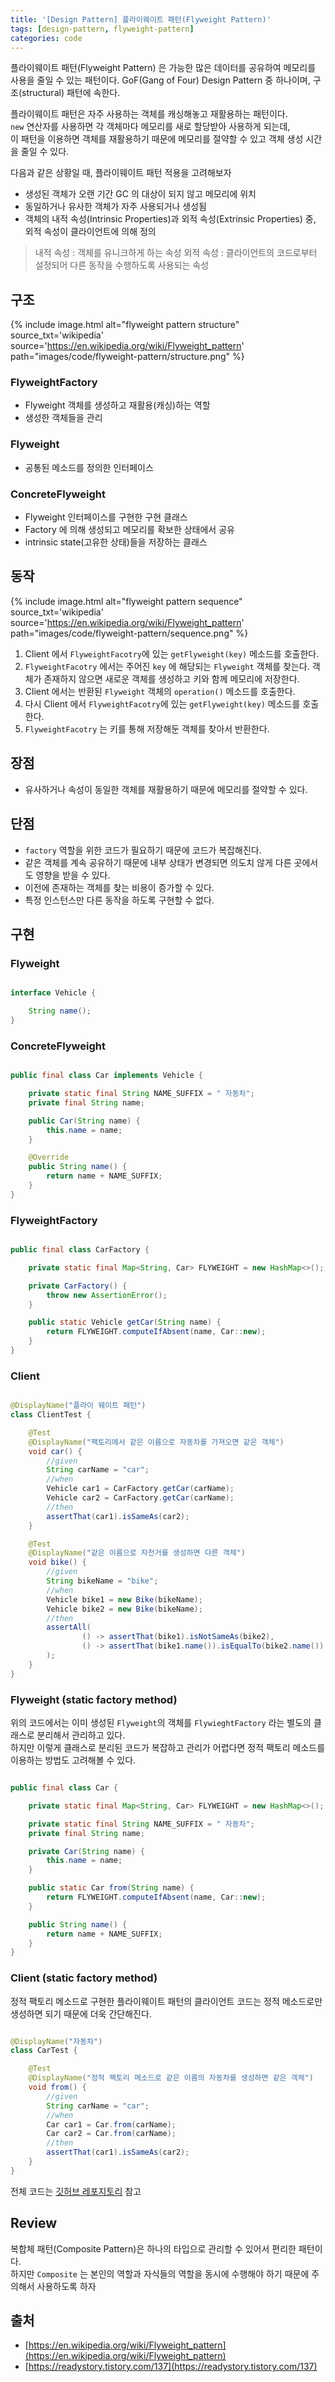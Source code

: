 ```yaml
---
title: '[Design Pattern] 플라이웨이트 패턴(Flyweight Pattern)'
tags: [design-pattern, flyweight-pattern]
categories: code
---
```


플라이웨이트 패턴(Flyweight Pattern) 은 가능한 많은 데이터를 공유하여 메모리를 사용을 줄일 수 있는 패턴이다.
GoF(Gang of Four) Design Pattern 중 하나이며, 구조(structural) 패턴에 속한다.

<!--more-->

플라이웨이트 패턴은 자주 사용하는 객체를 캐싱해놓고 재활용하는 패턴이다.  
`new` 연산자를 사용하면 각 객체마다 메모리를 새로 할당받아 사용하게 되는데,  
이 패턴을 이용하면 객체를 재활용하기 때문에 메모리를 절약할 수 있고 객체 생성 시간을 줄일 수 있다.

다음과 같은 상황일 때, 플라이웨이트 패턴 적용을 고려해보자

- 생성된 객체가 오랜 기간 GC 의 대상이 되지 않고 메모리에 위치 
- 동일하거나 유사한 객체가 자주 사용되거나 생성됨
- 객체의 내적 속성(Intrinsic Properties)과 외적 속성(Extrinsic Properties) 중, 외적 속성이 클라이언트에 의해 정의

> 내적 속성 : 객체를 유니크하게 하는 속성 
> 외적 속성 : 클라이언트의 코드로부터 설정되어 다른 동작을 수행하도록 사용되는 속성


## 구조

{% include image.html alt="flyweight pattern structure" source_txt='wikipedia' source='https://en.wikipedia.org/wiki/Flyweight_pattern' path="images/code/flyweight-pattern/structure.png" %}

### FlyweightFactory

- Flyweight 객체를 생성하고 재활용(캐싱)하는 역할
- 생성한 객체들을 관리

### Flyweight

- 공통된 메소드를 정의한 인터페이스

### ConcreteFlyweight

- Flyweight 인터페이스를 구현한 구현 클래스
- Factory 에 의해 생성되고 메모리를 확보한 상태에서 공유
- intrinsic state(고유한 상태)들을 저장하는 클래스

## 동작

{% include image.html alt="flyweight pattern sequence" source_txt='wikipedia' source='https://en.wikipedia.org/wiki/Flyweight_pattern' path="images/code/flyweight-pattern/sequence.png" %}

1. Client 에서 `FlyweightFacotry`에 있는 `getFlyweight(key)` 메소드를 호출한다.
2. `FlyweightFacotry` 에서는 주어진 `key` 에 해당되는 `Flyweight` 객체를 찾는다. 객체가 존재하지 않으면 새로운 객체를 생성하고 키와 함께 메모리에 저장한다. 
3. Client 에서는 반환된 `Flyweight` 객체의 `operation()` 메소드를 호출한다.
4. 다시 Client 에서 `FlyweightFacotry`에 있는 `getFlyweight(key)` 메소드를 호출한다.
5. `FlyweightFacotry` 는 키를 통해 저장해둔 객체를 찾아서 반환한다.


## 장점
- 유사하거나 속성이 동일한 객체를 재활용하기 때문에 메모리를 절약할 수 있다.

## 단점
- `factory` 역할을 위한 코드가 필요하기 때문에 코드가 복잡해진다. 
- 같은 객체를 계속 공유하기 때문에 내부 상태가 변경되면 의도치 않게 다른 곳에서도 영향을 받을 수 있다.
- 이전에 존재하는 객체를 찾는 비용이 증가할 수 있다.
- 특정 인스턴스만 다른 동작을 하도록 구현할 수 없다.

## 구현

### Flyweight

```java 

interface Vehicle {

    String name();
}

```

### ConcreteFlyweight

```java 

public final class Car implements Vehicle {

    private static final String NAME_SUFFIX = " 자동차";
    private final String name;

    public Car(String name) {
        this.name = name;
    }

    @Override
    public String name() {
        return name + NAME_SUFFIX;
    }
}
```


### FlyweightFactory

```java 

public final class CarFactory {

    private static final Map<String, Car> FLYWEIGHT = new HashMap<>();

    private CarFactory() {
        throw new AssertionError();
    }

    public static Vehicle getCar(String name) {
        return FLYWEIGHT.computeIfAbsent(name, Car::new);
    }
}

```

### Client

``` java 

@DisplayName("플라이 웨이트 패턴")
class ClientTest {

    @Test
    @DisplayName("팩토리에서 같은 이름으로 자동차를 가져오면 같은 객체")
    void car() {
        //given
        String carName = "car";
        //when
        Vehicle car1 = CarFactory.getCar(carName);
        Vehicle car2 = CarFactory.getCar(carName);
        //then
        assertThat(car1).isSameAs(car2);
    }

    @Test
    @DisplayName("같은 이름으로 자전거를 생성하면 다른 객체")
    void bike() {
        //given
        String bikeName = "bike";
        //when
        Vehicle bike1 = new Bike(bikeName);
        Vehicle bike2 = new Bike(bikeName);
        //then
        assertAll(
                () -> assertThat(bike1).isNotSameAs(bike2),
                () -> assertThat(bike1.name()).isEqualTo(bike2.name())
        );
    }
}

```

### Flyweight (static factory method)

위의 코드에서는 이미 생성된 `Flyweight`의 객체를 `FlywieghtFactory` 라는 별도의 클래스로 분리해서 관리하고 있다.  
하지만 이렇게 클래스로 분리된 코드가 복잡하고 관리가 어렵다면 정적 팩토리 메소드를 이용하는 방법도 고려해볼 수 있다.

```java 

public final class Car {

    private static final Map<String, Car> FLYWEIGHT = new HashMap<>();

    private static final String NAME_SUFFIX = " 자동차";
    private final String name;

    private Car(String name) {
        this.name = name;
    }

    public static Car from(String name) {
        return FLYWEIGHT.computeIfAbsent(name, Car::new);
    }

    public String name() {
        return name + NAME_SUFFIX;
    }
}

```

### Client (static factory method)

정적 팩토리 메소드로 구현한 플라이웨이트 패턴의 클라이언트 코드는 정적 메소드로만 생성하면 되기 때문에 더욱 간단해진다.

```java 

@DisplayName("자동차")
class CarTest {

    @Test
    @DisplayName("정적 팩토리 메소드로 같은 이름의 자동차를 생성하면 같은 객체")
    void from() {
        //given
        String carName = "car";
        //when
        Car car1 = Car.from(carName);
        Car car2 = Car.from(carName);
        //then
        assertThat(car1).isSameAs(car2);
    }
}

```

전체 코드는 [깃허브 레포지토리](https://github.com/devyonghee/design-pattern-java/tree/master/flyweight) 참고

## Review

복합체 패턴(Composite Pattern)은 하나의 타입으로 관리할 수 있어서 편리한 패턴이다.  
하지만 `Composite` 는 본인의 역할과 자식들의 역할을 동시에 수행해야 하기 때문에 주의해서 사용하도록 하자


## 출처
- [https://en.wikipedia.org/wiki/Flyweight_pattern](https://en.wikipedia.org/wiki/Flyweight_pattern)
- [https://readystory.tistory.com/137](https://readystory.tistory.com/137)
